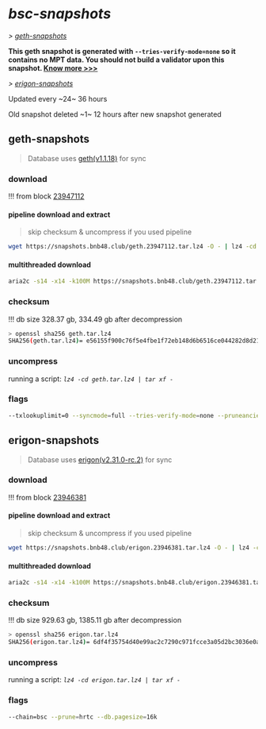 # *bsc-snapshots*


*\> [geth-snapshots](#geth-snapshots)*

**This geth snapshot is generated with `--tries-verify-mode=none` so it contains no MPT data. You should not build a validator upon this snapshot. [Know more >>>](https://github.com/bnb-chain/bsc/pull/926)**

*\> [erigon-snapshots](#erigon-snapshots)*

Updated every ~24~ 36 hours

Old snapshot deleted ~1~ 12 hours after new snapshot generated

## geth-snapshots


> Database uses [geth(v1.1.18)](https://github.com/bnb-chain/bsc/releases/tag/v1.1.18) for sync


### download

<!-- begin_geth -->

!!! from block [23947112](https://bscscan.com/block/23947112)

#### pipeline download and extract
> skip checksum & uncompress if you used pipeline
```bash
wget https://snapshots.bnb48.club/geth.23947112.tar.lz4 -O - | lz4 -cd | tar xf -
```

#### multithreaded download

```bash
aria2c -s14 -x14 -k100M https://snapshots.bnb48.club/geth.23947112.tar.lz4 -o geth.tar.lz4
```


### checksum

!!! db size 328.37 gb, 334.49 gb after decompression
```bash
> openssl sha256 geth.tar.lz4
SHA256(geth.tar.lz4)= e56155f900c76f5e4fbe1f72eb148d6b6516ce044282d8d219324f32533ac64a
```

<!-- end_geth -->

### uncompress


running a script: _`lz4 -cd geth.tar.lz4 | tar xf -`_


### flags


```bash
--txlookuplimit=0 --syncmode=full --tries-verify-mode=none --pruneancient=true --diffblock=5000
```


## erigon-snapshots


> Database uses [erigon(v2.31.0-rc.2)](https://github.com/ledgerwatch/erigon/releases/tag/v2.31.0-rc.2) for sync


### download

<!-- begin_erigon -->

!!! from block [23946381](https://bscscan.com/block/23946381)

#### pipeline download and extract
> skip checksum & uncompress if you used pipeline
```bash
wget https://snapshots.bnb48.club/erigon.23946381.tar.lz4 -O - | lz4 -cd | tar xf -
```

#### multithreaded download

```bash
aria2c -s14 -x14 -k100M https://snapshots.bnb48.club/erigon.23946381.tar.lz4 -o erigon.tar.lz4
```


### checksum

!!! db size 929.63 gb, 1385.11 gb after decompression
```bash
> openssl sha256 erigon.tar.lz4
SHA256(erigon.tar.lz4)= 6df4f35754d40e99ac2c7290c971fcce3a05d2bc3036e0a68a813754ff6a3a7c
```

<!-- end_erigon -->


### uncompress


running a script: _`lz4 -cd erigon.tar.lz4 | tar xf -`_


### flags


```bash
--chain=bsc --prune=hrtc --db.pagesize=16k
```
